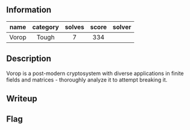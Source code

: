 ## Information
| name  | category | solves | score | solver |
|:-----:|:--------:|:------:|:-----:|:------:|
| Vorop |  Tough   |   7    |  334  |        |

## Description
Vorop is a post-modern cryptosystem with diverse applications in finite fields and matrices - thoroughly analyze it to attempt breaking it.

## Writeup


## Flag
